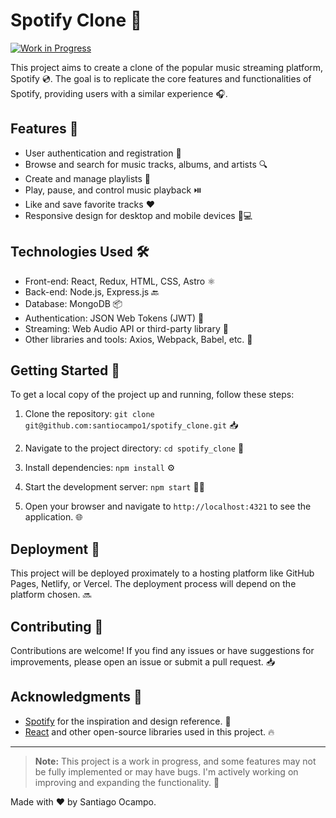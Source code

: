 # Spotify Clone 🎵

[![Work in Progress](https://img.shields.io/badge/Status-Work%20in%20Progress-yellow.svg)](https://shields.io/)

This project aims to create a clone of the popular music streaming platform, Spotify 💿. The goal is to replicate the core features and functionalities of Spotify, providing users with a similar experience 🎧.

## Features 🚀

- User authentication and registration 🔐
- Browse and search for music tracks, albums, and artists 🔍
- Create and manage playlists 📃
- Play, pause, and control music playback ⏯️
- Like and save favorite tracks ❤️
- Responsive design for desktop and mobile devices 📱💻

## Technologies Used 🛠️

- Front-end: React, Redux, HTML, CSS, Astro ⚛️
- Back-end: Node.js, Express.js 🔙
- Database: MongoDB 📦
- Authentication: JSON Web Tokens (JWT) 🔑
- Streaming: Web Audio API or third-party library 🎵
- Other libraries and tools: Axios, Webpack, Babel, etc. 🔧

## Getting Started 🚀

To get a local copy of the project up and running, follow these steps:

1. Clone the repository:
   `git clone git@github.com:santiocampo1/spotify_clone.git` 📥

2. Navigate to the project directory: `cd spotify_clone` 📂

3. Install dependencies: `npm install` ⚙️

4. Start the development server: `npm start` 🏃‍♂️

5. Open your browser and navigate to `http://localhost:4321` to see the application. 🌐

## Deployment 🚀

This project will be deployed proximately to a hosting platform like GitHub Pages, Netlify, or Vercel. The deployment process will depend on the platform chosen. 🔜

## Contributing 🤝

Contributions are welcome! If you find any issues or have suggestions for improvements, please open an issue or submit a pull request. 📥

## Acknowledgments 🙏

- [Spotify](https://www.spotify.com/) for the inspiration and design reference. 🎵
- [React](https://reactjs.org/) and other open-source libraries used in this project. 🔥

---

> **Note:** This project is a work in progress, and some features may not be fully implemented or may have bugs. I'm actively working on improving and expanding the functionality. 🚧

Made with ❤️ by Santiago Ocampo.
